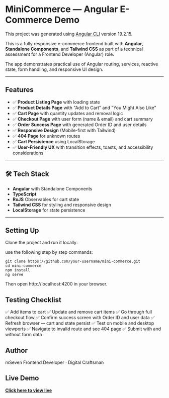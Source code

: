 # MiniCommerce — Angular E-Commerce Demo

This project was generated using [Angular CLI](https://github.com/angular/angular-cli) version 19.2.15.

This is a fully responsive e-commerce frontend built with **Angular**, **Standalone Components**, and **Tailwind CSS** as part of a technical assessment for a Frontend Developer (Angular) role.

The app demonstrates practical use of Angular routing, services, reactive state, form handling, and responsive UI design.

---

##  Features

- ✅ **Product Listing Page** with loading state
- ✅ **Product Details Page** with "Add to Cart" and "You Might Also Like"
- ✅ **Cart Page** with quantity updates and removal logic
- ✅ **Checkout Page** with user form (name & email) and cart summary
- ✅ **Order Success Page** with generated Order ID and user details
- ✅ **Responsive Design** (Mobile-first with Tailwind)
- ✅ **404 Page** for unknown routes
- ✅ **Cart Persistence** using LocalStorage
- ✅ **User-Friendly UX** with transition effects, toasts, and accessibility considerations

---


## 🛠 Tech Stack

- **Angular** with Standalone Components
- **TypeScript**
- **RxJS** Observables for cart state
- **Tailwind CSS** for styling and responsive design
- **LocalStorage** for state persistence

---

## Setting Up

Clone the project and run it locally:

use the following step by step commands:

    git clone https://github.com/your-username/mini-commerce.git
    cd mini-commerce
    npm install
    ng serve

Then open http://localhost:4200 in your browser.

## Testing Checklist
✅ Add items to cart
✅ Update and remove cart items
✅ Go through full checkout flow
✅ Confirm success screen with Order ID and user data
✅ Refresh browser — cart and state persist
✅ Test on mobile and desktop viewports
✅ Navigate to invalid route and see 404 page
✅ Submit with and without form data


## Author
mSeven
Frontend Developer · Digital Craftsman

## Live Demo
**[Click here to view live](https://msev7n.github.io/mini-commerce/)**